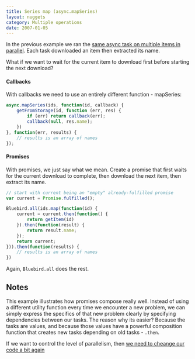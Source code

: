 ```yaml
---
title: Series map (async.mapSeries)
layout: nuggets
category: Multiple operations
date: 2007-01-05
---
```


In the previous example we ran the [same async task on multiple items in 
parallel](14-map-in-parallel.html). Each task downloaded an item then extracted 
its name.

What if we want to wait for the current item to download first before starting
the next download?

#### Callbacks

With callbacks we need to use an entirely different function - mapSeries:

```js
async.mapSeries(ids, function(id, callback) {
	getFromStorage(id, function (err, res) {
		if (err) return callback(err);
		callback(null, res.name);
	})
}, function(err, results) {
	// results is an array of names
});
```

#### Promises

With promises, we just say what we mean. Create a promise that first waits for 
the current download to complete, then download the next item, then extract its 
name.


```js
// start with current being an "empty" already-fulfilled promise
var current = Promise.fulfilled();

Bluebird.all(ids.map(function(id) { 
    current = current.then(function() {
    	return getItem(id) 
    }).then(function(result) { 
        return result.name;
    });
    return current;
})).then(function(results) {
	// results is an array of names
})
```

Again, `Bluebird.all` does the rest.


## Notes

This example illustrates how promises compose really well. Instead of using a
different utility function every time we encounter a new problem, we can simply
express the specifics of that new problem clearly by specifying  dependencies 
between our tasks. The reason why its easier? Because the tasks are values, and 
because those values have a powerful composition function that creates new tasks 
depending on old tasks - `.then`.

If we want to control the level of parallelism, then [we need to cheange our 
code a bit again](15-map-in-series.html)